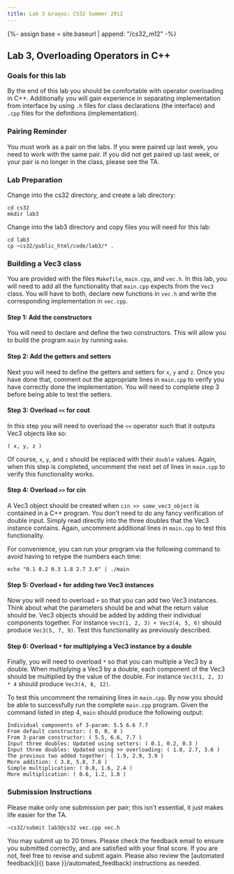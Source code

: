 ```yaml
---
title: Lab 3 &raquo; CS32 Summer 2012
---
```

{%- assign base = site.baseurl | append: "/cs32_m12" -%}
## Lab 3, Overloading Operators in C++

### Goals for this lab

By the end of this lab you should be comfortable with operator overloading in
C++. Additionally you will gain experience in separating implementation from
interface by using `.h` files for class declarations (the interface) and `.cpp`
files for the definitions (implementation).

### Pairing Reminder

You must work as a pair on the labs. If you were paired up last week, you need
to work with the same pair. If you did not get paired up last week, or your
pair is no longer in the class, please see the TA.

### Lab Preparation

Change into the cs32 directory, and create a lab directory:

    cd cs32
    mkdir lab3

Change into the lab3 directory and copy files you will need for this lab:

    cd lab3
    cp ~cs32/public_html/code/lab3/* .

### Building a Vec3 class

You are provided with the files `Makefile`, `main.cpp`, and `vec.h`. In this
lab, you will need to add all the functionality that `main.cpp` expects from
the `Vec3` class. You will have to both, declare new functions in `vec.h` and
write the corresponding implementation in `vec.cpp`.

#### Step 1: Add the constructors

You will need to declare and define the two constructors. This will allow you
to build the program `main` by running `make`.

#### Step 2: Add the getters and setters

Next you will need to define the getters and setters for `x`, `y` and `z`. Once
you have done that, comment out the appropriate lines in `main.cpp` to verify
you have correctly done the implementation. You will need to complete step 3
before being able to test the setters.

#### Step 3: Overload `<<` for cout

In this step you will need to overload the `<<` operator such that it outputs
Vec3 objects like so:

    ( x, y, z )

Of course, `x`, `y`, and `z` should be replaced with their `double`
values. Again, when this step is completed, uncomment the next set of lines in
`main.cpp` to verify this functionality works.

#### Step 4: Overload `>>` for cin

A Vec3 object should be created when `cin >> some_vec3_object` is contained in
a C++ program. You don't need to do any fancy verification of double
input. Simply read directly into the three doubles that the Vec3 instance
contains. Again, uncomment additional lines in `main.cpp` to test this
functionality.

For convenience, you can run your program via the following command to avoid
having to retype the numbers each time:

    echo "0.1 0.2 0.3 1.8 2.7 3.6" | ./main

#### Step 5: Overload `+` for adding two Vec3 instances

Now you will need to overload `+` so that you can add two Vec3 instances. Think
about what the parameters should be and what the return value should be. Vec3
objects should be added by adding their individual components together. For
instance `Vec3(1, 2, 3) + Vec3(4, 5, 6)` should produce `Vec3(5, 7, 9)`. Test
this functionality as previously described.

#### Step 6: Overload `*` for multiplying a Vec3 instance by a double

Finally, you will need to overload `*` so that you can multiple a Vec3 by a
double. When multiplying a Vec3 by a double, each component of the Vec3 should
be multiplied by the value of the double. For instance `Vec3(1, 2, 3) * 4`
should produce `Vec3(4, 8, 12)`.

To test this uncomment the remaining lines in `main.cpp`. By now you should be
able to successfully run the complete `main.cpp` program. Given the command
listed in step 4, `main` should produce the following output:

    Individual components of 3-param: 5.5 6.6 7.7
    From default constructor: ( 0, 0, 0 )
    From 3-param constructor: ( 5.5, 6.6, 7.7 )
    Input three doubles: Updated using setters: ( 0.1, 0.2, 0.3 )
    Input three doubles: Updated using >> overloading: ( 1.8, 2.7, 3.6 )
    The previous two added together: ( 1.9, 2.9, 3.9 )
    More addition: ( 3.8, 5.8, 7.8 )
    Simple multiplication: ( 0.8, 1.6, 2.4 )
    More multiplication: ( 0.6, 1.2, 1.8 )

### Submission Instructions

Please make only one submission per pair; this isn't essential, it just makes
life easier for the TA.

    ~cs32/submit lab3@cs32 vec.cpp vec.h

You may submit up to 20 times. Please check the feedback email to ensure you
submitted correctly, and are satisfied with your final score. If you are not,
feel free to revise and submit again. Please also review the
[automated feedback]({{ base }}/automated_feedback) instructions as needed.
